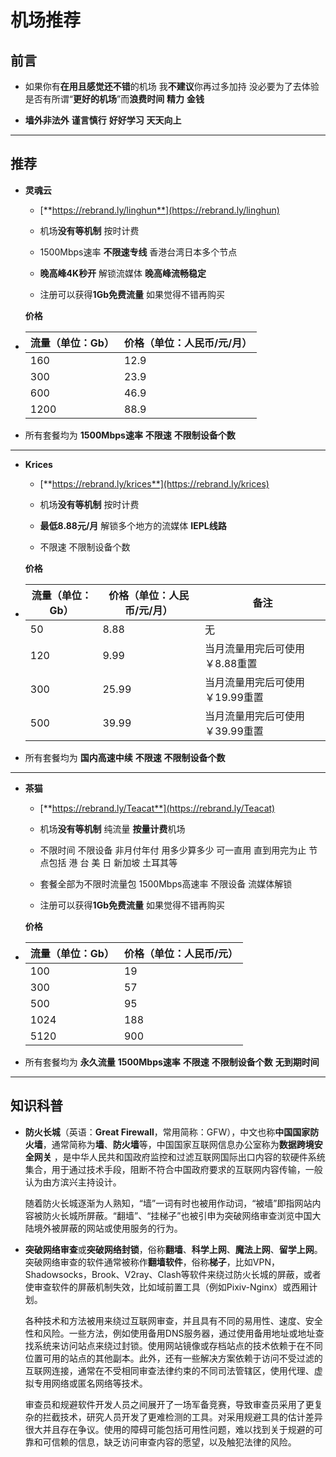 # 机场推荐

## 前言

- 如果你有**在用且感觉还不错**的机场 我**不建议**你再过多加持 没必要为了去体验是否有所谓“**更好的机场**”而**浪费时间** **精力** **金钱**

- **墙外非法外** **谨言慎行** **好好学习** **天天向上**

------



## 推荐

- **灵魂云**

  - [**https://rebrand.ly/linghun**](https://rebrand.ly/linghun)

  - 机场**没有等机制** 按时计费

  - 1500Mbps速率 **不限速专线** 香港台湾日本多个节点

  - **晚高峰4K秒开** 解锁流媒体 **晚高峰流畅稳定**

  - 注册可以获得**1Gb免费流量** 如果觉得不错再购买

  **价格**

- | 流量（单位：Gb） | 价格（单位：人民币/元/月） |
  | ---------------- | -------------------------- |
  | 160              | 12.9                       |
  | 300              | 23.9                       |
  | 600              | 46.9                       |
  | 1200             | 88.9                       |

- 所有套餐均为 **1500Mbps速率** **不限速** **不限制设备个数**

------

- **Krices**

  - [**https://rebrand.ly/krices**](https://rebrand.ly/krices)

  - 机场**没有等机制** 按时计费

  - **最低8.88元/月** 解锁多个地方的流媒体 **IEPL线路**

  - 不限速 不限制设备个数

  **价格**

- | 流量（单位：Gb） | 价格（单位：人民币/元/月） | 备注                            |
  | ---------------- | -------------------------- | ------------------------------- |
  | 50               | 8.88                       | 无                              |
  | 120              | 9.99                       | 当月流量用完后可使用￥8.88重置  |
  | 300              | 25.99                      | 当月流量用完后可使用￥19.99重置 |
  | 500              | 39.99                      | 当月流量用完后可使用￥39.99重置 |

- 所有套餐均为 **国内高速中续** **不限速** **不限制设备个数**

------

- **茶猫**

  - [**https://rebrand.ly/Teacat**](https://rebrand.ly/Teacat)

  - 机场**没有等机制** 纯流量 **按量计费**机场 

  - 不限时间 不限设备 非月付年付 用多少算多少 可一直用 直到用完为止 节点包括 港 台 美 日 新加坡 土耳其等

  - 套餐全部为不限时流量包 1500Mbps高速率 不限设备 流媒体解锁

  - 注册可以获得**1Gb免费流量** 如果觉得不错再购买

  **价格**

- | 流量（单位：Gb） | 价格（单位：人民币/元） |
  | ---------------- | ----------------------- |
  | 100              | 19                      |
  | 300              | 57                      |
  | 500              | 95                      |
  | 1024             | 188                     |
  | 5120             | 900                     |

- 所有套餐均为 **永久流量** **1500Mbps速率** **不限速** **不限制设备个数** **无到期时间**

------

## 知识科普

- **防火长城**（英语：**Great Firewall**，常用简称：GFW），中文也称**中国国家防火墙**，通常简称为**墙**、**防火墙**等，中国国家互联网信息办公室称为**数据跨境安全网关** ，是中华人民共和国政府监控和过滤互联网国际出口内容的软硬件系统集合，用于通过技术手段，阻断不符合中国政府要求的互联网内容传输，一般认为由方滨兴主持设计。

  随着防火长城逐渐为人熟知，“墙”一词有时也被用作动词，“被墙”即指网站内容被防火长城所屏蔽。“翻墙”、“挂梯子”也被引申为突破网络审查浏览中国大陆境外被屏蔽的网站或使用服务的行为。

- **突破网络审查**或**突破网络封锁**，俗称**翻墙**、**科学上网**、**魔法上网**、**留学上网**。突破网络审查的软件通常被称作**翻墙软件**，俗称**梯子**，比如VPN，Shadowsocks，Brook、V2ray、Clash等软件来绕过防火长城的屏蔽，或者使审查软件的屏蔽机制失效，比如域前置工具（例如Pixiv-Nginx）或西厢计划。

  各种技术和方法被用来绕过互联网审查，并且具有不同的易用性、速度、安全性和风险。一些方法，例如使用备用DNS服务器，通过使用备用地址或地址查找系统来访问站点来绕过封锁。使用网站镜像或存档站点的技术依赖于在不同位置可用的站点的其他副本。此外，还有一些解决方案依赖于访问不受过滤的互联网连接，通常在不受相同审查法律约束的不同司法管辖区，使用代理、虚拟专用网络或匿名网络等技术。

  审查员和规避软件开发人员之间展开了一场军备竞赛，导致审查员采用了更复杂的拦截技术，研究人员开发了更难检测的工具。对采用规避工具的估计差异很大并且存在争议。使用的障碍可能包括可用性问题，难以找到关于规避的可靠和可信赖的信息，缺乏访问审查内容的愿望，以及触犯法律的风险。
